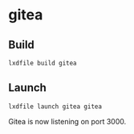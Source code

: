 gitea
=====

Build
-----

```
lxdfile build gitea
```

Launch
------

```
lxdfile launch gitea gitea
```

Gitea is now listening on port 3000.
